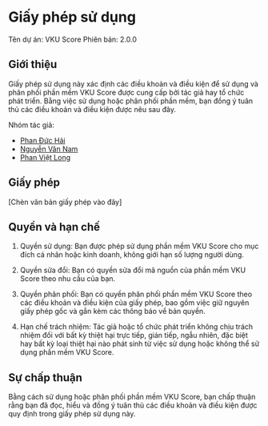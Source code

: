 # Giấy phép sử dụng

Tên dự án: VKU Score
Phiên bản: 2.0.0

## Giới thiệu

Giấy phép sử dụng này xác định các điều khoản và điều kiện để sử dụng và phân phối phần mềm VKU Score được cung cấp bởi tác giả hay tổ chức phát triển. Bằng việc sử dụng hoặc phân phối phần mềm, bạn đồng ý tuân thủ các điều khoản và điều kiện được nêu sau đây.


Nhóm tác giả:

- [Phan Đức Hải](https://github.com/zukahai)
- [Nguyễn Văn Nam](https://github.com/nam077)
- [Phan Việt Long](https://github.com/gonphan)

## Giấy phép

[Chèn văn bản giấy phép vào đây]

## Quyền và hạn chế

1. Quyền sử dụng: Bạn được phép sử dụng phần mềm VKU Score cho mục đích cá nhân hoặc kinh doanh, không giới hạn số lượng người dùng.

2. Quyền sửa đổi: Bạn có quyền sửa đổi mã nguồn của phần mềm VKU Score theo nhu cầu của bạn.

3. Quyền phân phối: Bạn có quyền phân phối phần mềm VKU Score theo các điều khoản và điều kiện của giấy phép, bao gồm việc giữ nguyên giấy phép gốc và gắn kèm các thông báo về bản quyền.

4. Hạn chế trách nhiệm: Tác giả hoặc tổ chức phát triển không chịu trách nhiệm đối với bất kỳ thiệt hại trực tiếp, gián tiếp, ngẫu nhiên, đặc biệt hay bất kỳ loại thiệt hại nào phát sinh từ việc sử dụng hoặc không thể sử dụng phần mềm VKU Score.

## Sự chấp thuận

Bằng cách sử dụng hoặc phân phối phần mềm VKU Score, bạn chấp thuận rằng bạn đã đọc, hiểu và đồng ý tuân thủ các điều khoản và điều kiện được quy định trong giấy phép sử dụng này.